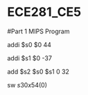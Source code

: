 ECE281_CE5
==========
#Part 1 MIPS Program

addi $s0 $0 44

addi $s1 $0 -37

add $s2 $s0 $s1 0 32

sw $s3 0x54($0)




